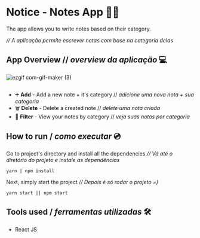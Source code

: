 # Notice - Notes App 📝📒
The app allows you to write notes based on their category.

*// A aplicação permite escrever notas com base na categoria delas*

## App Overview // *overview da aplicação* 💻
![ezgif com-gif-maker (3)](https://user-images.githubusercontent.com/53411709/125174377-7d1a7b00-e19b-11eb-9efc-7e960182b295.gif)
##
- ➕ **Add** - Add a new note + it's category // *adicione uma nova nota + sua categoria*
- 🗑 **Delete** - Delete a created note // *delete uma nota criada*
- 🔽 **Filter** - View your notes by category // *veja suas notas por categoria*
## How to run / *como executar* 💿

Go to project's directory and install all the dependencies
*//  Vá até o diretório do projeto e instale as dependências*
```
yarn | npm install
```
Next, simply start the project
*// Depois é só rodar o projeto =)*
```
yarn start || npm start
```
## Tools used / *ferramentas utilizadas* 🛠
- React JS

